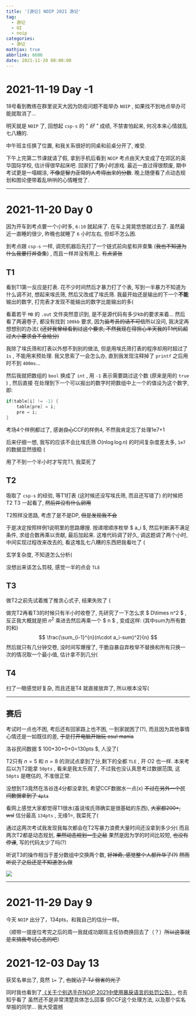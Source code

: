 ```yaml
---
title: '[游记] NOIP 2021 游记'
tag:
  - 游记
  - OI
  - noip
categories:
  - 游记
mathjax: true
abbrlink: 6606
date: 2021-11-20 00:00:00
---
```


# 2021-11-19 Day -1

18号看到教练在群里说天大因为防疫问题不能举办 `NOIP` , 如果找不到地点举办可能就取消了...

明天就是 `NOIP` 了, 回想起 `csp-s` 的 *" 好 "* 成绩, 不禁害怕起来, 何况本来心情就乱七八糟的.

中午班主任换了位置, 和我关系很好的同桌和前桌分开了, 难受.

下午上完第二节课就请了假, 拿到手机后看到 `NOIP` 考点由天大变成了在郊区的英华国际学校, 估计得很早起床吧. 回家打了俩小时游戏. 最近一直过得很颓废, 期中考试更是一塌糊涂, ~~不像是智力正常的人考得出来的分数~~. 晚上随便看了点动态规划和图论便带着乱哄哄的心情睡觉了.

---

# 2021-11-20 Day 0

因为开车到考点要一个小时多, `6:10` 就起床了. 在车上晃晃悠悠就过去了. 虽然最近一直睡的很少, 昨晚也就睡了 `6` 小时左右, 但却不怎么困. 

到考点跟 `csp-s` 一样, 调完机器后先打了一个链式前向星和并查集 (~~我也不知道为什么我要打并查集~~) , 而且一样并没有用上. 
~~有点紧张~~

## T1

看到T1第一反应是打表. 花不少时间然后才暴力打了个表, 写到一半暴力不知道为什么调不对, 想起来埃氏筛, 然后又改成了埃氏筛. 我最开始还是输出的下一个**不能**输出的数字, 打完表才发现不能输出的数字比能输出的多(

看着若干 `MB` 的 `.out` 文件突然意识到, 是不是源代码有多少kb的要求来着...
然后看了两遍卷子, 都没有找到 `100kb` 要求, 因为~~监考员的话不可信~~所以没问, 我决定再想想别的办法(
~~(还好我曾经看到过这个要求, 不然我现在得担心半天我的T1代码超过大小要求会不会给分)~~

我除了埃氏筛和打表以外想不到别的做法, 但是用埃氏筛打表的程序却用时超过了 `1s` , 不能用来预处理. 我又思索了一会怎么办, 直到我发现注释掉了 `printf` 之后用时不到 `400ms`...

然后我就把数组的 `bool` 换成了 `int` , 用 `-1` 表示需要跳过这个数 (原来是用的 `true` ) , 然后直接 在处理到下一个可以报出的数字时把数组中上一个的值设为这个数字, 即:

```c++
if(table[i] != -1) {
	table[pre] = i;
	pre = i;
}
```

考场4个样例都过了, 感谢~~良心~~CCF的样例4, 不然我肯定忘了处理1e7+1

后来仔细一想, 我写的应该不会比埃氏筛 $O(n\log\log n)$ 的时间复杂度差太多, `1e7` 的数据显然很稳 (

用了不到一个半小时才写完T1, 我菜死了

## T2

吸取了 `csp-s` 的经验, 等T1打表 (这时候还没写埃氏筛, 而且还写错了) 的时候把 T2 T3 一起看了, ~~然后并没有什么卵用~~

T2照样没思路, 考虑了是不是DP, ~~但是发现我不会~~

于是决定按照样例1说明里的思路爆搜. 按递增顺序枚举 $ a_i $, 然后判断满不满足条件, 求组合数再乘以贡献, 最后加起来. 这堆代码调了好久, 调这题调了两个小时, 中间实现过程改来改去的, 看这堆乱七八糟的东西把我看吐了 (

玄学复杂度, 不知道怎么分析( 

没想出来该怎么剪枝, 感觉一半的点会 `TLE` 

## T3

做T2之前先试着推了推贪心式子, 结果失败了 (

做完T2再看T3的时候只有半小时收卷了, 先研究了一下怎么求 $ D\times n^2 $ , 反正我大概就是把 $n^2$ 乘进去然后再乘一个 $ n $ , 变成这样: (其中sum为所有数的和)
$$
\frac{\sum_{i-1}^{n}(n\cdot a_i-sum)^2}{n}
$$
然后就只有几分钟交卷, 没时间写爆搜了, 干脆自暴自弃枚举不替换和所有只换一次的情况取一个最小值, 估计拿不到几分(

## T4

扫了一眼感觉好复杂, 而且还是T4 就直接放弃了, 所以根本没写(

---

## 赛后

考试时一点也不困, 考后还有回家路上也不困, 一到家就困了(?), 而且因为其他事情心情还是一如既往的差, ~~于是打开电脑开始玩 osu! mania~~

洛谷民间数据 $ 100+30+0+0=130pts $, 人没了(

T2只有 $n=5$ 和 $n=8$ 的测试点拿到了分,剩下的全都 `TLE` , 开 $O2$ 也一样. 本来考后以为T2能拿 `50pts` , 看来是我太乐观了, 不过我也没认真思考过数据范围, 这 `50pts` 是瞎估的, 不准很正常.

没想到T3竟然在洛谷连4分都没拿到, 希望CCF数据水一点(x)
~~不过在另外一个民间数据拿到了 `4pts`~~

看网上感觉大家都觉得T1很水(虽说埃氏筛确实是很基础的东西), ~~大家都200+, wsl~~
估分最高 `134pts` , 无缘1=, 我菜死了(

通过这两次考试我发现我每次都会在T2写暴力浪费大量时间还没拿到多少分(
而且两次T2都是动态规划, ~~果然动态规划一生之敌~~
果然是因为学的时间比较短, ~~也没有停课~~, 写的代码太少了吗(?)

听说T3的操作相当于差分数组中交换两个数, ~~好神奇, 感觉整个人都升华了(?)~~
~~然而听说了之后还是不知道怎么做~~

![](https://s6.jpg.cm/2021/11/29/LPzIGy.jpg)

---

# 2021-11-29 Day 9

今天 `NOIP` 出分了，134pts，和我自己的估分一样。

（顺带一提座位考完之后的周一我就成功跟班主任协商换回去了（？）~~所以这事就是来搞我考试心态的吧~~）

# 2021-12-03 Day 13

获奖名单出了, 竟然 `1=` 了, ~~也就沾了 TJ 弱省的光了~~

同时我也看到了[《关于个别选手在NOIP 2021中使用暴戾语言的处罚公告》](https://www.noi.cn/xw/2021-12-03/750909.shtml), 也去知乎看了
虽然还不是非常清楚具体怎么回事
但CCF这个处理方法, 以及那个实名举报的同学...
我大受震撼